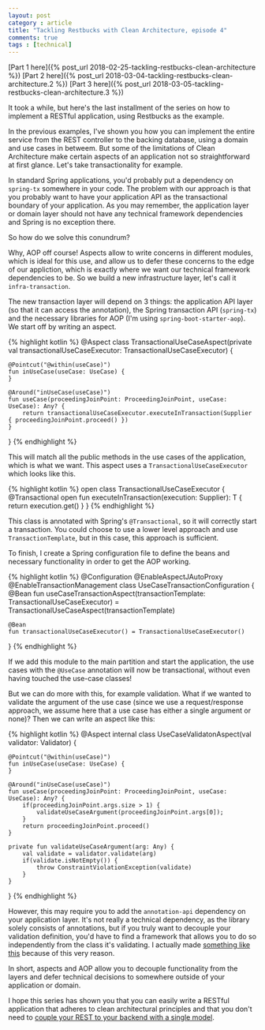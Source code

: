 ```yaml
---
layout: post
category : article
title: "Tackling Restbucks with Clean Architecture, episode 4"
comments: true
tags : [technical]
---
```


[Part 1 here]({% post_url 2018-02-25-tackling-restbucks-clean-architecture %})
[Part 2 here]({% post_url 2018-03-04-tackling-restbucks-clean-architecture.2 %})
[Part 3 here]({% post_url 2018-03-05-tackling-restbucks-clean-architecture.3 %})

It took a while, but here's the last installment of the series on how to implement a RESTful application, using Restbucks as the example.

In the previous examples, I've shown you how you can implement the entire service from the REST controller to the backing database, using a domain and use cases in betweem. But some of the limitations of Clean Architecture make certain aspects of an application not so straightforward at first glance. Let's take transactionality for example.

In standard Spring applications, you'd probably put a dependency on `spring-tx` somewhere in your code. The problem with our approach is that you probably want to have your application API as the transactional boundary of your application. As you may remember, the application layer or domain layer should not have any technical framework dependencies and Spring is no exception there. 

So how do we solve this conundrum?

Why, AOP off course! Aspects allow to write concerns in different modules, which is ideal for this use, and allow us to defer these concerns to the edge of our appliction, which is exactly where we want our technical framework dependencies to be. So we build a new infrastructure layer, let's call it `infra-transaction`. 

The new transaction layer will depend on 3 things: the application API layer (so that it can access the annotation), the Spring transaction API (`spring-tx`) and the necessary libraries for AOP (I'm using `spring-boot-starter-aop`). We start off by writing an aspect.

{% highlight kotlin %}
@Aspect
class TransactionalUseCaseAspect(private val transactionalUseCaseExecutor: TransactionalUseCaseExecutor) {

    @Pointcut("@within(useCase)")
    fun inUseCase(useCase: UseCase) {
    }

    @Around("inUseCase(useCase)")
    fun useCase(proceedingJoinPoint: ProceedingJoinPoint, useCase: UseCase): Any? {
        return transactionalUseCaseExecutor.executeInTransaction(Supplier { proceedingJoinPoint.proceed() })
    }
}
{% endhighlight %}

This will match all the public methods in the use cases of the application, which is what we want. This aspect uses a `TransactionalUseCaseExecutor` which looks like this.

{% highlight kotlin %}
open class TransactionalUseCaseExecutor {
    @Transactional
    open fun <T> executeInTransaction(execution: Supplier<T>): T {
        return execution.get()
    }
}
{% endhighlight %}

This class is annotated with Spring's `@Transactional`, so it will correctly start a transaction. You could choose to use a lower level approach and use `TransactionTemplate`, but in this case, this approach is sufficient.

To finish, I create a Spring configuration file to define the beans and necessary functionality in order to get the AOP working.

{% highlight kotlin %}
@Configuration
@EnableAspectJAutoProxy
@EnableTransactionManagement
class UseCaseTransactionConfiguration {
    @Bean
    fun useCaseTransactionAspect(transactionTemplate: TransactionalUseCaseExecutor) = TransactionalUseCaseAspect(transactionTemplate)

    @Bean
    fun transactionalUseCaseExecutor() = TransactionalUseCaseExecutor()
}
{% endhighlight %}

If we add this module to the main partition and start the application, the use cases with the `@UseCase` annotation will now be transactional, without even having touched the use-case classes! 

But we can do more with this, for example validation. What if we wanted to validate the argument of the use case (since we use a request/response approach, we assume here that a use case has either a single argument or none)? Then we can write an aspect like this:

{% highlight kotlin %}
@Aspect
internal class UseCaseValidatonAspect(val validator: Validator) {

    @Pointcut("@within(useCase)")
    fun inUseCase(useCase: UseCase) {
    }

    @Around("inUseCase(useCase)")
    fun useCase(proceedingJoinPoint: ProceedingJoinPoint, useCase: UseCase): Any? {
        if(proceedingJoinPoint.args.size > 1) {
            validateUseCaseArgument(proceedingJoinPoint.args[0]);
        }
        return proceedingJoinPoint.proceed()
    }

    private fun validateUseCaseArgument(arg: Any) {
        val validate = validator.validate(arg)
        if(validate.isNotEmpty()) {
            throw ConstraintViolationException(validate)
        }
    }
}
{% endhighlight %} 

However, this may require you to add the `annotation-api` dependency on your application layer. It's not really a technical dependency, as the library solely consists of annotations, but if you truly want to decouple your validation definition, you'd have to find a framework that allows you to do so independently from the class it's validating. I actually made [something like this](https://gitlab.com/lievendoclo/kval-dsl) because of this very reason. 

In short, aspects and AOP allow you to decouple functionality from the layers and defer technical decisions to somewhere outside of your application or domain. 

I hope this series has shown you that you can easily write a RESTful application that adheres to clean architectural principles and that you don't need to [couple your REST to your backend with a single model](https://github.com/olivergierke/spring-restbucks). 

